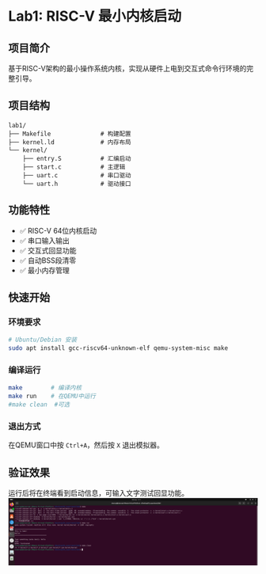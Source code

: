 # Lab1: RISC-V 最小内核启动

## 项目简介
基于RISC-V架构的最小操作系统内核，实现从硬件上电到交互式命令行环境的完整引导。

## 项目结构
```
lab1/
├── Makefile              # 构建配置
├── kernel.ld             # 内存布局
└── kernel/
    ├── entry.S           # 汇编启动
    ├── start.c           # 主逻辑
    ├── uart.c            # 串口驱动
    └── uart.h            # 驱动接口
```
## 功能特性
- ✅ RISC-V 64位内核启动
- ✅ 串口输入输出
- ✅ 交互式回显功能  
- ✅ 自动BSS段清零
- ✅ 最小内存管理

## 快速开始

### 环境要求
```bash
# Ubuntu/Debian 安装
sudo apt install gcc-riscv64-unknown-elf qemu-system-misc make
```

### 编译运行
```bash
make        # 编译内核
make run    # 在QEMU中运行
#make clean  #可选
```

### 退出方式
在QEMU窗口中按 `Ctrl+A`，然后按 `X` 退出模拟器。



## 验证效果
运行后将在终端看到启动信息，可输入文字测试回显功能。
![alt text](../lab1截图.png)

